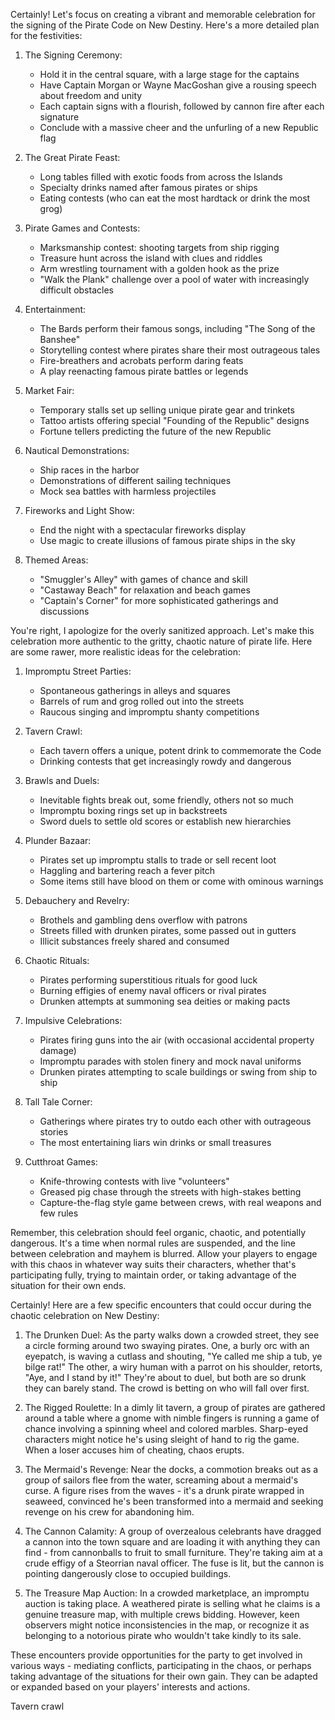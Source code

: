 Certainly! Let's focus on creating a vibrant and memorable celebration for the signing of the Pirate Code on New Destiny. Here's a more detailed plan for the festivities:

1. The Signing Ceremony:
   - Hold it in the central square, with a large stage for the captains
   - Have Captain Morgan or Wayne MacGoshan give a rousing speech about freedom and unity
   - Each captain signs with a flourish, followed by cannon fire after each signature
   - Conclude with a massive cheer and the unfurling of a new Republic flag

2. The Great Pirate Feast:
   - Long tables filled with exotic foods from across the Islands
   - Specialty drinks named after famous pirates or ships
   - Eating contests (who can eat the most hardtack or drink the most grog)

3. Pirate Games and Contests:
   - Marksmanship contest: shooting targets from ship rigging
   - Treasure hunt across the island with clues and riddles
   - Arm wrestling tournament with a golden hook as the prize
   - "Walk the Plank" challenge over a pool of water with increasingly difficult obstacles

4. Entertainment:
   - The Bards perform their famous songs, including "The Song of the Banshee"
   - Storytelling contest where pirates share their most outrageous tales
   - Fire-breathers and acrobats perform daring feats
   - A play reenacting famous pirate battles or legends

5. Market Fair:
   - Temporary stalls set up selling unique pirate gear and trinkets
   - Tattoo artists offering special "Founding of the Republic" designs
   - Fortune tellers predicting the future of the new Republic

6. Nautical Demonstrations:
   - Ship races in the harbor
   - Demonstrations of different sailing techniques
   - Mock sea battles with harmless projectiles

7. Fireworks and Light Show:
   - End the night with a spectacular fireworks display
   - Use magic to create illusions of famous pirate ships in the sky

8. Themed Areas:
   - "Smuggler's Alley" with games of chance and skill
   - "Castaway Beach" for relaxation and beach games
   - "Captain's Corner" for more sophisticated gatherings and discussions




You're right, I apologize for the overly sanitized approach. Let's make this celebration more authentic to the gritty, chaotic nature of pirate life. Here are some rawer, more realistic ideas for the celebration:

1. Impromptu Street Parties:
   - Spontaneous gatherings in alleys and squares
   - Barrels of rum and grog rolled out into the streets
   - Raucous singing and impromptu shanty competitions

2. Tavern Crawl:
   - Each tavern offers a unique, potent drink to commemorate the Code
   - Drinking contests that get increasingly rowdy and dangerous

3. Brawls and Duels:
   - Inevitable fights break out, some friendly, others not so much
   - Impromptu boxing rings set up in backstreets
   - Sword duels to settle old scores or establish new hierarchies

4. Plunder Bazaar:
   - Pirates set up impromptu stalls to trade or sell recent loot
   - Haggling and bartering reach a fever pitch
   - Some items still have blood on them or come with ominous warnings

5. Debauchery and Revelry:
   - Brothels and gambling dens overflow with patrons
   - Streets filled with drunken pirates, some passed out in gutters
   - Illicit substances freely shared and consumed

6. Chaotic Rituals:
   - Pirates performing superstitious rituals for good luck
   - Burning effigies of enemy naval officers or rival pirates
   - Drunken attempts at summoning sea deities or making pacts

7. Impulsive Celebrations:
   - Pirates firing guns into the air (with occasional accidental property damage)
   - Impromptu parades with stolen finery and mock naval uniforms
   - Drunken pirates attempting to scale buildings or swing from ship to ship

8. Tall Tale Corner:
   - Gatherings where pirates try to outdo each other with outrageous stories
   - The most entertaining liars win drinks or small treasures

9. Cutthroat Games:
   - Knife-throwing contests with live "volunteers"
   - Greased pig chase through the streets with high-stakes betting
   - Capture-the-flag style game between crews, with real weapons and few rules

Remember, this celebration should feel organic, chaotic, and potentially dangerous. It's a time when normal rules are suspended, and the line between celebration and mayhem is blurred. Allow your players to engage with this chaos in whatever way suits their characters, whether that's participating fully, trying to maintain order, or taking advantage of the situation for their own ends.


Certainly! Here are a few specific encounters that could occur during the chaotic celebration on New Destiny:

1. The Drunken Duel:
As the party walks down a crowded street, they see a circle forming around two swaying pirates. One, a burly orc with an eyepatch, is waving a cutlass and shouting, "Ye called me ship a tub, ye bilge rat!" The other, a wiry human with a parrot on his shoulder, retorts, "Aye, and I stand by it!" They're about to duel, but both are so drunk they can barely stand. The crowd is betting on who will fall over first.

2. The Rigged Roulette:
In a dimly lit tavern, a group of pirates are gathered around a table where a gnome with nimble fingers is running a game of chance involving a spinning wheel and colored marbles. Sharp-eyed characters might notice he's using sleight of hand to rig the game. When a loser accuses him of cheating, chaos erupts.

3. The Mermaid's Revenge:
Near the docks, a commotion breaks out as a group of sailors flee from the water, screaming about a mermaid's curse. A figure rises from the waves - it's a drunk pirate wrapped in seaweed, convinced he's been transformed into a mermaid and seeking revenge on his crew for abandoning him.

4. The Cannon Calamity:
A group of overzealous celebrants have dragged a cannon into the town square and are loading it with anything they can find - from cannonballs to fruit to small furniture. They're taking aim at a crude effigy of a Steorrian naval officer. The fuse is lit, but the cannon is pointing dangerously close to occupied buildings.

5. The Treasure Map Auction:
In a crowded marketplace, an impromptu auction is taking place. A weathered pirate is selling what he claims is a genuine treasure map, with multiple crews bidding. However, keen observers might notice inconsistencies in the map, or recognize it as belonging to a notorious pirate who wouldn't take kindly to its sale.

These encounters provide opportunities for the party to get involved in various ways - mediating conflicts, participating in the chaos, or perhaps taking advantage of the situations for their own gain. They can be adapted or expanded based on your players' interests and actions.

Tavern crawl